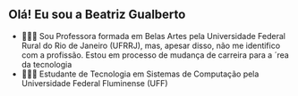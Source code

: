 ## Olá! Eu sou a Beatriz Gualberto

- 👩🏻‍🏫 Sou Professora formada em Belas Artes pela Universidade Federal Rural do Rio de Janeiro (UFRRJ), mas, apesar disso, não me identifico com a profissão. Estou em processo de mudança de carreira para a  ´rea da tecnologia 
- 👩🏻‍🎓 Estudante de Tecnologia  em Sistemas de Computação pela Universidade Federal Fluminense (UFF)
